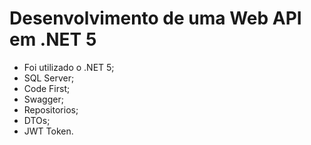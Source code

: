 # Desenvolvimento de uma Web API em .NET 5

<ul>
<li>Foi utilizado o .NET 5;</li>
<li>SQL Server;</li>
<li>Code First;</li>
<li>Swagger;</li>
<li>Repositorios;</li>
<li>DTOs;</li>
<li>JWT Token.</li>
</ul>
